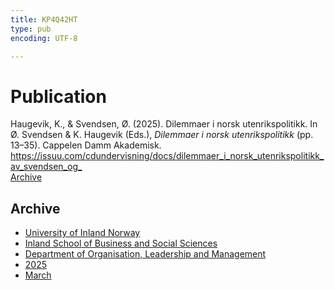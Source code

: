 ```yaml
---
title: KP4Q42HT
type: pub
encoding: UTF-8

---
```

<h1>Publication</h1>
<article id="csl-bib-container-KP4Q42HT" class="csl-bib-container">
  <div class="csl-bib-body"> <div class="csl-entry">Haugevik, K., &#38; Svendsen, Ø. (2025). Dilemmaer i norsk utenrikspolitikk. In Ø. Svendsen &#38; K. Haugevik (Eds.), <i>Dilemmaer i norsk utenrikspolitikk</i> (pp. 13–35). Cappelen Damm Akademisk. <a href="https://issuu.com/cdundervisning/docs/dilemmaer_i_norsk_utenrikspolitikk_av_svendsen_og_">https://issuu.com/cdundervisning/docs/dilemmaer_i_norsk_utenrikspolitikk_av_svendsen_og_</a></div> </div>
  <div class="csl-bib-buttons">
    <a href="#taxonomy-article-KP4Q42HT" alt="archive" class="csl-bib-button">Archive</a>
  </div>
  <div id="csl-bib-meta-container-KP4Q42HT"></div>
</article>
<div id="csl-bib-meta-KP4Q42HT" class="csl-bib-meta">
  <article id="taxonomy-article-KP4Q42HT" class="taxonomy-article">
    <h1>Archive</h1>
    <ul>
      <li><a href="{{< params subfolder >}}en/archive/?key=3DCRN523">University of Inland Norway</a></li>
      <li><a href="{{< params subfolder >}}en/archive/?key=DU8Q9LN9">Inland School of Business and Social Sciences</a></li>
      <li><a href="{{< params subfolder >}}en/archive/?key=4LUWR3ZM">Department of Organisation, Leadership and Management</a></li>
      <li><a href="{{< params subfolder >}}en/archive/?key=UY24A2N9">2025</a></li>
      <li><a href="{{< params subfolder >}}en/archive/?key=BJYJ744M">March</a></li>
    </ul>
  </article>
</div>
